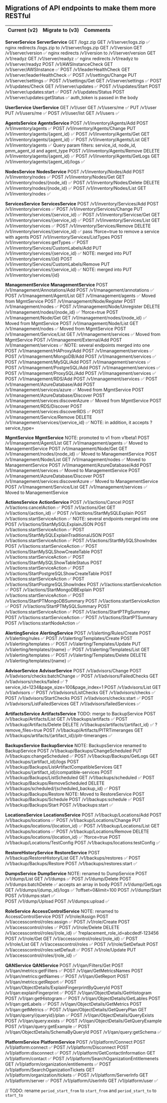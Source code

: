 ## Migrations of API endpoints to make them more RESTful

| Current (v2)                                    | Migrate to (v3)                                | Comments                        |
| ----------------------------------------------- | ---------------------------------------------- | ------------------------------- |

**ServerService**                                   **ServerService**
GET /logz.zip                                       GET /v1/server/logs.zip                          ✅ nginx redirects /logs.zip to /v1/server/logs.zip
GET /v1/version                                     GET /v1/server/version                           ✅ nginx redirects /v1/version to /v1/server/version
GET /v1/readyz                                      GET /v1/server/readyz                            ✅ nginx redirects /v1/readyz to /v1/server/readyz
POST /v1/AWSInstanceCheck                           GET /v1/server/AWSInstance                       ✅
POST /v1/leaderHealthCheck                          GET /v1/server/leaderHealthCheck                 ✅
POST /v1/settings/Change                            PUT /v1/server/settings                          ✅
POST /v1/settings/Get                               GET /v1/server/settings                          ✅
POST /v1/updates/Check                              GET /v1/server/updates                           ✅
POST /v1/updates/Start                              POST /v1/server/updates:start                    ✅
POST /v1/updates/Status                             POST /v1/server/updates:getStatus                ✅ auth_token is passed in the body

**UserService**                                     **UserService**
GET /v1/user                                        GET /v1/users/me                                 ✅
PUT /v1/user                                        PUT /v1/users/me                                 ✅
POST /v1/user/list                                  GET /v1/users                                    ✅ 

**AgentsService**                                   **AgentsService**
POST /v1/inventory/Agents/Add                       POST /v1/inventory/agents                        ✅
POST /v1/inventory/Agents/Change                    PUT /v1/inventory/agents/{agent_id}              ✅
POST /v1/inventory/Agents/Get                       GET /v1/inventory/agents/{agent_id}              ✅
POST /v1/inventory/Agents/List                      GET /v1/inventory/agents                         ✅ Query param filters: service_id, node_id, 
                                                                                                        pmm_agent_id and agent_type
POST /v1/inventory/Agents/Remove                    DELETE /v1/inventory/agents/{agent_id}           ✅
POST /v1/inventory/Agents/GetLogs                   GET /v1/inventory/agents/{agent_id}/logs         ✅

**NodesService**                                   **NodesService**
POST /v1/inventory/Nodes/Add                        POST /v1/inventory/nodes                         ✅
POST /v1/inventory/Nodes/Get                        GET /v1/inventory/nodes/{node_id}                ✅
POST /v1/inventory/Nodes/Delete                     DELETE /v1/inventory/nodes/{node_id}             ✅
POST /v1/inventory/Nodes/List                       GET /v1/inventory/nodes                          ✅

**ServicesService**                                 **ServicesService**
POST /v1/inventory/Services/Add                     POST /v1/inventory/services                      ✅
POST /v1/inventory/Services/Change                  PUT /v1/inventory/services/{service_id}          ✅
POST /v1/inventory/Servicse/Get                     GET /v1/inventory/services/{service_id}          ✅
POST /v1/inventory/Services/List                    GET /v1/inventory/services                       ✅
POST /v1/inventory/Services/Remove                  DELETE /v1/inventory/services/{service_id}       ✅ pass ?force=true to remove a service with agents
POST /v1/inventory/Services/ListTypes               POST /v1/inventory/services:getTypes             ✅
POST /v1/inventory/Services/CustomLabels/Add        PUT /v1/inventory/services/{service_id}          ✅ NOTE: merged into PUT /v1/inventory/services/{id}
POST /v1/inventory/Services/CustomLabels/Remove     PUT /v1/inventory/services/{service_id}          ✅ NOTE: merged into PUT /v1/inventory/services/{id}

**ManagementService**                               **ManagementService**
POST /v1/management/Annotations/Add                 POST /v1/management/annotations                  ✅
POST /v1/management/Agent/List                      GET /v1/management/agents                        ✅ Moved from MgmtService
POST /v1/management/Node/Register                   POST /v1/management/nodes                        ✅
POST /v1/management/Node/Unregister                 DELETE /v1/management/nodes/{node_id}            ✅ ?force=true
POST /v1/management/Node/Get                        GET /v1/management/nodes/{node_id}               ✅ Moved from MgmtService
POST /v1/management/Node/List                       GET /v1/management/nodes                         ✅ Moved from MgmtService
POST /v1/management/Service/List                    GET /v1/management/services                      ✅ Moved from MgmtService
POST /v1/management/External/Add                    POST /v1/management/services                     ✅ NOTE: several endpoints merged into one
POST /v1/management/HAProxy/Add                     POST /v1/management/services                     ✅
POST /v1/management/MongoDB/Add                     POST /v1/management/services                     ✅
POST /v1/management/MySQL/Add                       POST /v1/management/services                     ✅
POST /v1/management/PostgreSQL/Add                  POST /v1/management/services                     ✅
POST /v1/management/ProxySQL/Add                    POST /v1/management/services                     ✅
POST /v1/management/RDS/Add                         POST /v1/management/services                     ✅
POST /v1/management/AzureDatabase/Add               POST /v1/management/services/azure               ✅ Moved from MgmtService
POST /v1/management/AzureDatabase/Discover          POST /v1/management/services:discoverAzure       ✅ Moved from MgmtService
POST /v1/management/RDS/Discover                    POST /v1/management/services:discoverRDS         ✅
POST /v1/management/Service/Remove                  DELETE /v1/management/services/{service_id}      ✅ NOTE: in addition, it accepts ?service_type=

**MgmtService**                                     **MgmtService**                                  NOTE: promoted to v1 from v1beta1
POST /v1/management/Agent/List                      GET /v1/management/agents                        ✅ Moved to ManagementService
POST /v1/management/Node/Get                        GET /v1/management/nodes/{node_id}               ✅ Moved to ManagementService
POST /v1/management/Node/List                       GET /v1/management/nodes                         ✅ Moved to ManagementService
POST /v1/management/AzureDatabase/Add               POST /v1/management/services                     ✅ Moved to ManagementService
POST /v1/management/AzureDatabase/Discover          POST /v1/management/services:discoverAzure       ✅ Moved to ManagementService
POST /v1/management/Service/List                    GET /v1/management/services                      ✅ Moved to ManagementService

**ActionsService**                                  **ActionService**
POST /v1/actions/Cancel                             POST /v1/actions:cancelAction                    ✅
POST /v1/actions/Get                                GET /v1/actions/{action_id}                      ✅
POST /v1/actions/StartMySQLExplain                  POST /v1/actions:startServiceAction              ✅ NOTE: several endpoints merged into one
POST /v1/actions/StartMySQLExplainJSON              POST /v1/actions:startServiceAction              ✅
POST /v1/actions/StartMySQLExplainTraditionalJSON   POST /v1/actions:startServiceAction              ✅
POST /v1/actions/StartMySQLShowIndex                POST /v1/actions:startServiceAction              ✅
POST /v1/actions/StartMySQLShowCreateTable          POST /v1/actions:startServiceAction              ✅
POST /v1/actions/StartMySQLShowTableStatus          POST /v1/actions:startServiceAction              ✅
POST /v1/actions/StartPostgreSQLShowCreateTable     POST /v1/actions:startServiceAction              ✅
POST /v1/actions/StartPostgreSQLShowIndex           POST /v1/actions:startServiceAction              ✅
POST /v1/actions/StartMongoDBExplain                POST /v1/actions:startServiceAction              ✅
POST /v1/actions/StartPTMongoDBSummary              POST /v1/actions:startServiceAction              ✅
POST /v1/actions/StartPTMySQLSummary                POST /v1/actions:startServiceAction              ✅
POST /v1/actions/StartPTPgSummary                   POST /v1/actions:startServiceAction              ✅
POST /v1/actions/StartPTSummary                     POST /v1/actions:startNodeAction                 ✅

**AlertingService**                                 **AlertingService**
POST /v1/alerting/Rules/Create                      POST /v1/alerting/rules                          ✅
POST /v1/alerting/Templates/Create                  POST /v1/alerting/templates                      ✅
POST /v1/alerting/Templates/Update                  PUT /v1/alerting/templates/{name}                ✅
POST /v1/alerting/Templates/List                    GET /v1/alerting/templates                       ✅
POST /v1/alerting/Templates/Delete                  DELETE /v1/alerting/templates/{name}             ✅

**AdvisorService**                                 **AdvisorService**
POST /v1/advisors/Change                            POST /v1/advisors/checks:batchChange             ✅
POST /v1/advisors/FailedChecks                      GET /v1/advisors/checks/failed                   ✅ ?service_id=1234&page_size=100&page_index=1
POST /v1/advisors/List                              GET /v1/advisors                                 ✅
POST /v1/advisors/ListChecks                        GET /v1/advisors/checks                          ✅
POST /v1/advisors/StartChecks                       POST /v1/advisors/checks:start                   ✅
POST /v1/advisors/ListFailedServices                GET /v1/advisors/failedServices                  ✅

**ArtifactsService**                                **ArtifactsService**                             TODO: merge to BackupService
POST /v1/backup/Artifacts/List                      GET /v1/backups/artifacts                        ✅
POST /v1/backup/Artifacts/Delete                    DELETE /v1/backups/artifacts/{artifact_id}       ✅ ?remove_files=true
POST /v1/backup/Artifacts/PITRTimeranges            GET /v1/backups/artifacts/{artifact_id}/pitr-timeranges ✅

**BackupsService**                                  **BackupService**                                NOTE: BackupsService renamed to BackupService
POST /v1/backup/Backups/ChangeScheduled             PUT /v1/backups:changeScheduled                  ✅
POST /v1/backup/Backups/GetLogs                     GET /v1/backups/{artifact_id}/logs
POST /v1/backup/Backups/ListArtifactCompatibleServices GET /v1/backups/{artifact_id}/compatible-services
POST /v1/backup/Backups/ListScheduled               GET /v1/backups/scheduled                        ✅
POST /v1/backup/Backups/RemoveScheduled             DELETE /v1/backups/scheduled/{scheduled_backup_id} ✅
POST /v1/backup/Backups/Restore                                                                      NOTE: Moved to RestoreService
POST /v1/backup/Backups/Schedule                    POST /v1/backups:schedule                        ✅
POST /v1/backup/Backups/Start                       POST /v1/backups:start                           ✅

**LocationsService**                                **LocationsService**
POST /v1/backup/Locations/Add                       POST /v1/backups/locations                       ✅
POST /v1/backup/Locations/Change                    PUT /v1/backups/locations/{location_id}          ✅
POST /v1/backup/Locations/List                      GET /v1/backups/locations                        ✅
POST /v1/backup/Locations/Remove                    DELETE /v1/backups/locations/{location_id}       ✅ ?force=true
POST /v1/backup/Locations/TestConfig                POST /v1/backups/locations:testConfig            ✅

**RestoreHistoryService**                           **RestoreService**
POST /v1/backup/RestoreHistory/List                 GET /v1/backups/restores                         ✅
POST /v1/backup/Backups/Restore                     POST /v1/backups/restores:start                  ✅

**DumpsService**                                    **DumpService**                                  NOTE: renamed to DumpService
POST /v1/dump/List                                  GET /v1/dumps                                    ✅
POST /v1/dump/Delete                                POST /v1/dumps:batchDelete                       ✅ accepts an array in body
POST /v1/dump/GetLogs                               GET /v1/dumps/{dump_id}/logs                     ✅ ?offset=0&limit=100
POST /v1/dump/Start                                 POST /v1/dumps:start                             ✅              
POST /v1/dump/Upload                                POST /v1/dumps:upload                            ✅

**RoleService**                                     **AccessControlService**                         NOTE: renamed to AccessControlService
POST /v1/role/Assign                                POST /v1/accesscontrol/roles:assign              ✅
POST /v1/role/Create                                POST /v1/accesscontrol/roles                     ✅
POST /v1/role/Delete                                DELETE /v1/accesscontrol/roles/{role_id}         ✅ ?replacement_role_id=abcdedf-123456
POST /v1/role/Get                                   GET /v1/accesscontrol/roles/{role_id}            ✅
POST /v1/role/List                                  GET /v1/accesscontrol/roles                      ✅
POST /v1/role/SetDefault                            POST /v1/accesscontrol/roles:setDefault          ✅
POST /v1/role/Update                                PUT /v1/accesscontrol/roles/{role_id}            ✅

**QANService**                                      **QANService**
POST /v1/qan/Filters/Get                            POST /v1/qan/metrics:getFilters                  ✅
POST /v1/qan/GetMetricsNames                        POST /v1/qan/metrics:getNames                    ✅
POST /v1/qan/GetReport                              POST /v1/qan/metrics:getReport                   ✅
POST /v1/qan/ObjectDetails/ExplainFingerprintByQueryId POST /v1/qan:explainFingerprint               ✅
POST /v1/qan/ObjectDetails/GetHistogram             POST /v1/qan:getHistogram                        ✅
POST /v1/qan/ObjectDetails/GetLables                POST /v1/qan:getLabels                           ✅
POST /v1/qan/ObjectDetails/GetMetrics               POST /v1/qan:getMetrics                          ✅
POST /v1/qan/ObjectDetails/GetQueryPlan             GET /v1/qan/query/{queryid}/plan                 ✅
POST /v1/qan/ObjectDetails/QueryExists              POST /v1/qan/query:exists                        ✅ 
POST /v1/qan/ObjectDetails/GetQueryExample          POST /v1/qan/query:getExample                    ✅
POST /v1/qan/ObjectDetails/SchemaByQueryId          POST /v1/qan/query:getSchema                     ✅

**PlatformService**                                 **PlatformService**
POST /v1/platform/Connect                           POST /v1/platform:connect                        ✅
POST /v1/platform/Disconnect                        POST /v1/platform:disconnect                     ✅
POST /v1/platform/GetContactInformation             GET /v1/platform/contact                         ✅
POST /v1/platform/SearchOganizationEntitlemenets    GET /v1/platform/organization/entitlements       ✅
POST /v1/platform/SearchOganizationTickets          GET /v1/platform/organization/tickets            ✅
POST /v1/platform/ServerInfo                        GET /v1/platform/server                          ✅
POST /v1/platform/UserInfo                          GET /v1/platform/user                            ✅

// TODO: rename `period_start_from` to `start_from` and `period_start_to` to `start_to`
